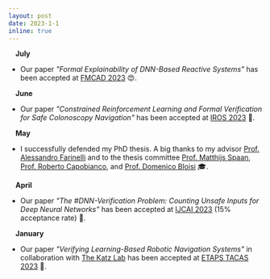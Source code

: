 ```yaml
---
layout: post
date: 2023-1-1
inline: true
---
```



&emsp;**July** 

- Our paper *"Formal Explainability of DNN-Based Reactive Systems"* has been accepted at <a href='https://fmcad.org/FMCAD23/'>FMCAD 2023</a> 😍.

&emsp;**June** 

- Our paper *"Constrained Reinforcement Learning and Formal Verification for Safe Colonoscopy Navigation"* has been accepted at <a href='https://ieee-iros.org/'>IROS 2023</a> 🤖.

&emsp;**May** 

- I successfully defended my PhD thesis. A big thanks to my advisor <a href='http://profs.sci.univr.it/~farinelli/'>Prof. Alessandro Farinelli</a> and to the thesis committee <a href='https://www.st.ewi.tudelft.nl/mtjspaan/'>Prof. Matthijs Spaan</a>, <a href='http://robertocapobianco.com/'>Prof. Roberto Capobianco</a>, and <a href='https://scholar.google.com/citations?user=_90LQXQAAAAJ&hl=it'>Prof. Domenico Bloisi</a> 🎓.

&emsp;**April** 

- Our paper *"The \#DNN-Verification Problem: Counting Unsafe Inputs for Deep Neural Networks"* has been accepted at <a href='https://ijcai-23.org/'>IJCAI 2023</a> (15% acceptance rate) 🤩. 

&emsp;**January** 

- Our paper *"Verifying Learning-Based Robotic Navigation Systems"* in collaboration with <a href='https://www.katz-lab.com/'>The Katz Lab</a> has been accepted at <a href='https://www.etaps.org/2023/conferences/'>ETAPS TACAS 2023</a> 🚀. 
